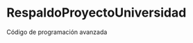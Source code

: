 # RespaldoProyectoUniversidad
Código de programación avanzada
<script src="https://gist.github.com/davidAlvarez24913/04facfc3b14715b57568d16a04041ea5.js"></script>
